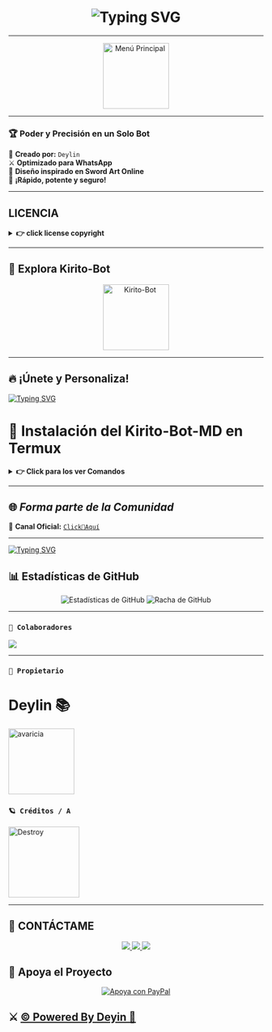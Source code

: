  <h1 align="center">
  <img src="https://readme-typing-svg.herokuapp.com?font=Fira+Code&size=40&pause=500&color=00F7FF&center=true&vCenter=true&width=500&lines=👑+¡HOLA,+SOY+KIRITO-BOT!+🔥" alt="Typing SVG">
</h1>


---
<p align="center">
  <img src="https://files.catbox.moe/i9m71s.jpg" alt="Menú Principal" 
width="130" height="130" alt="
avaricia"/></a>
</p>  

---

### 🏆 **Poder y Precisión en un Solo Bot**  
📌 **Creado por:** `Deylin`  
⚔ **Optimizado para WhatsApp**  
🔮 **Diseño inspirado en Sword Art Online**  
🚀 **¡Rápido, potente y seguro!**  

---

## **LICENCIA** 

<details>
 <summary><b> 👉 click license copyright </b></summary>

**Copyright (c) 2025 Deylin (KIRITO-BOT). Todos los derechos reservados.**

Este repositorio puede ser clonado y usado con fines educativos o personales, siempre que se mantenga el crédito al autor original (Deylin) y no se utilice con fines comerciales.

## **Permitido:**
- Clonar este repositorio.
- Modificar el código para uso personal o aprendizaje.
- Compartir forks siempre que no se elimine el crédito original.

## **No permitido:**
- Uso comercial del código sin permiso.
- Eliminar el nombre del autor original.
- Redistribuir versiones modificadas como si fueran originales.

Para uso comercial u otros permisos, contactar a Deylin directamente.

Este código se proporciona “tal cual”, sin garantías de ningún tipo.

</details>

---
## 🚀 **Explora Kirito-Bot**  
<p align="center">
  <img src="https://files.catbox.moe/91wohc.jpg" alt="Kirito-Bot"
width="130" height="130" alt="
avaricia"/></a>
</p>  

---
## 🔥 **¡Únete y Personaliza!**  
<a href="https://github.com/deylinqff">
  <img src="https://readme-typing-svg.herokuapp.com?font=Fira+Code&duration=4000&pause=1000&color=0099FF&width=435&lines=⚔️+CLONA+EL+REPOSITORIO+⚔️" alt="Typing SVG">
</a> 



# 👑 Instalación del Kirito-Bot-MD en Termux

<details>
 <summary><b> 👉 Click para los ver Comandos</b></summary>

---

## 🪄 Instalación manual paso a paso en Termux

Copia y pega los siguientes comandos **uno por uno** en Termux:

```bash
termux-setup-storage

pkg update -y && pkg upgrade -y
pkg install git nodejs ffmpeg imagemagick yarn -y
pkg install yarn
git clone https://github.com/Deylin-Eliac/Kirito-Bot-MD
cd Kirito-Bot-MD
yarn install
yarn start
````

> Nota: Si después de escanear el código QR aparecen letras rojas, es normal.




---

🟢 ¿El bot se detuvo o cerraste Termux?

1. Abre Termux.


2. Navega al directorio del bot:
```bash
cd Kirito-Bot-MD
```

3. Inicia el bot nuevamente:
```bash
yarn start
```




---

🔥 ¿Quieres escanear un nuevo código QR?

1. Abre Termux.


2. Ve al directorio del bot:
```bash
cd Kirito-Bot-MD
```


3. Elimina la sesión anterior:
```bash
rm -rf kiritoSession
```

4. Inicia el bot otra vez:
```bash
yarn start
```



---

🕐 Mantener el bot activo 24/7 en Termux

Este comando permite que el bot siga funcionando incluso si cierras Termux:
```bash
npm i -g pm2 && pm2 start index.js && pm2 save && pm2 logs
```
> Para ver los registros del bot:


```bash
pm2 logs
```

---


</details>

---


## 🌐 ***Forma parte de la Comunidad*** 

💬 **Canal Oficial:** [`Click👑Aquí`](https://whatsapp.com/channel/0029VawF8fBBvvsktcInIz3m)  

---

[![Typing SVG](https://readme-typing-svg.demolab.com?font=Fira+Code&pause=400&color=00CCFF&lines=✨+Espero+que+disfrutes+este+repositorio;💙+Creado+con+dedicación;⚔️+By+Mr.|Deyin+🌠🚀)](https://git.io/typing-svg)  

## 📊 **Estadísticas de GitHub**

<p align="center">
  <img src="https://github-readme-stats.vercel.app/api?username=Deylin-Eliac&repo=Kirito-Bot-MD&show_icons=true&theme=radical&hide_border=true" alt="Estadísticas de GitHub">
  <img src="https://github-readme-streak-stats.herokuapp.com/?user=Deylin-Eliac&repo=Kirito-Bot-MD&theme=radical&hide_border=true" alt="Racha de GitHub">
</p>

---

### **`🌟 Colaboradores`**
<a href="https://github.com/Deylin-Eliac/kirito-bot-MD/graphs/contributors">
<img src="https://contrib.rocks/image?repo=Deylin-Eliac/kirito-bot-MD" /> 
</a>

---

### **`👑 Propietario`**

<h1>Deylin 📚</h1>
<a href="https://github.com/Deylin-Eliac"><img src="https://github.com/Deylin-Eliac.png" width="130" height="130" alt="
avaricia"/></a>


### **`🪐 Créditos / A`**
<a
href="https://github.com/The-King-Destroy"><img src="https://github.com/The-King-Destroy.png" width="140" height="140" alt="Destroy"/></a>

---

## 👑 **CONTÁCTAME**

<p align="center">
  <a href="https://github.com/Deylin-Eliac">
    <img src="https://img.shields.io/badge/GitHub-Deylin-eliac-181717?style=for-the-badge&logo=github">
  </a>
  <a href="https://wa.me/50433191934">
    <img src="https://img.shields.io/badge/WhatsApp-Contactar-25D366?style=for-the-badge&logo=whatsapp">
  </a>
  <a href="mailto:deylibaquedano801@gmail.com">
    <img src="https://img.shields.io/badge/Email-Enviame%20un%20un%20correo-EA4335?style=for-the-badge&logo=gmail">
  </a>
</p>

## 🎯 **Apoya el Proyecto**

<p align="center">
  <a href="https://www.paypal.me/kirito98Dey">
    <img src="https://img.shields.io/badge/Apoya a kirito en PayPal-000000?style=for-the-badge&logo=paypal&logoColor=white" alt="Apoya con PayPal" />
  </a>
</p>

## ⚔️ [© Powered By Deyin 👑](https://Wa.me/50433191934)
